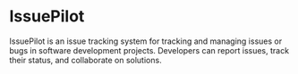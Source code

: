 # IssuePilot
IssuePilot is an issue tracking system for tracking and managing issues or bugs in software development projects. Developers can report issues, track their status, and collaborate on solutions.
